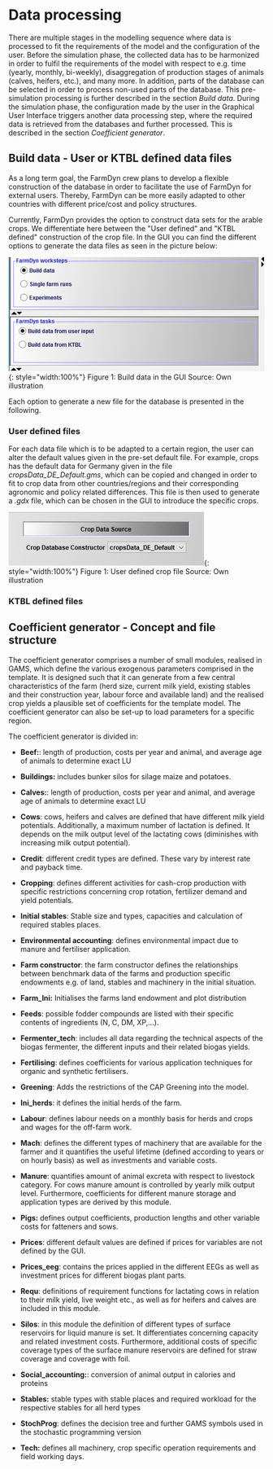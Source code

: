 # Data processing

There are multiple stages in the modelling sequence where data is processed to fit
the requirements of the model and the configuration of the user. Before the simulation phase, the collected data has to be harmonized in order to fulfil the requirements
of the model with respect to e.g. time (yearly, monthly, bi-weekly), disaggregation
of production stages of animals (calves, heifers, etc.), and many more. In addition,
parts of the database can be selected in order to process non-used parts of the database.
This pre-simulation processing is further described in the section *Build data*.
During the simulation phase, the configuration made by the user in the Graphical
User Interface triggers another data processing step, where the required data is
retrieved from the databases and further processed. This is described in the section
*Coefficient generator*.

## Build data - User or KTBL defined data files

As a long term goal, the FarmDyn crew plans to develop a flexible construction
of the database in order to facilitate the use of FarmDyn for external users. Thereby,
FarmDyn can be more easily adapted to other countries with different price/cost and policy
structures.

Currently, FarmDyn provides the option to construct data sets for the arable crops.
We differentiate here between the "User defined" and "KTBL defined" construction
of the crop file. In the GUI you can find the different options to generate
the data files as seen in the picture below:

![](../../media/Data/build_data.PNG){: style="width:100%"}
Figure 1: Build data in the GUI
Source: Own illustration

Each option to generate a new file for the database is presented in the following.

### User defined files

For each data file which is to be adapted to a certain region, the user can alter the default values given in the pre-set default file. For example, crops has the default data for Germany given in the file *cropsData_DE_Default.gms*, which can be copied and changed in order to fit to crop data from other countries/regions and their corresponding agronomic and policy related differences. This file is then used to generate a *.gdx* file, which can be chosen in the GUI to introduce the specific crops.

![](../../media/Data/Data_User.PNG){: style="width:100%"}
Figure 1: User defined crop file
Source: Own illustration


### KTBL defined files


## Coefficient generator - Concept and file structure

The coefficient generator comprises a number of small modules, realised in GAMS, which define the various exogenous parameters comprised in the template. It is designed such that it can generate from a few central characteristics of the farm (herd size, current milk yield, existing stables and their construction year, labour force and available land) and the realised crop yields a plausible set of coefficients for the
template model. The coefficient generator can also be set-up to load
parameters for a specific region.

The coefficient generator is divided in:

-   **Beef:**: length of production, costs per year and animal,
    and average age of animals to determine exact LU

-   **Buildings:** includes bunker silos for silage maize and
    potatoes.

-   **Calves:**: length of production, costs per year and animal,
    and average age of animals to determine exact LU

-   **Cows**: cows, heifers and calves are defined that have different
    milk yield potentials. Additionally, a maximum number of lactation
    is defined. It depends on the milk output level of the lactating
    cows (diminishes with increasing milk output potential).

-   **Credit**: different credit types are defined. These vary by
    interest rate and payback time.

-   **Cropping**: defines different activities for cash-crop production
    with specific restrictions concerning crop rotation, fertilizer
    demand and yield potentials.

-   **Initial stables**: Stable size and types, capacities and calculation
    of required stables places.

-   **Environmental accounting**: defines environmental impact due to
    manure and fertiliser application.

-   **Farm constructor**: the farm constructor defines the relationships
    between benchmark data of the farms and production specific
    endowments e.g. of land, stables and machinery in the initial
    situation.

-   **Farm\_Ini:** Initialises the farms land endowment and plot
    distribution

-   **Feeds**: possible fodder compounds are listed with their specific
    contents of ingredients (N, C, DM, XP,\...).

-   **Fermenter\_tech**: includes all data regarding the technical
    aspects of the biogas fermenter, the different inputs and their
    related biogas yields.

-   **Fertilising**: defines coefficients for various application
    techniques for organic and synthetic fertilisers.

-   **Greening**: Adds the restrictions of the CAP
    Greening into the model.

-   **Ini\_herds**: it defines the initial herds of the farm.

-   **Labour**: defines labour needs on a monthly basis for herds and
    crops and wages for the off-farm work.

-   **Mach**: defines the different types of machinery that are
    available for the farmer and it quantifies the useful lifetime
    (defined according to years or on hourly basis) as well as
    investments and variable costs.

-   **Manure**: quantifies amount of animal excreta with respect to
    livestock category. For cows manure amount is controlled by yearly
    milk output level. Furthermore, coefficients for different manure
    storage and application types are derived by this module.

-   **Pigs:** defines output coefficients, production lengths and other
    variable costs for fatteners and sows.

-   **Prices**: different default values are defined if prices for
    variables are not defined by the GUI.

-   **Prices\_eeg**: contains the prices applied in the different EEGs
    as well as investment prices for different biogas plant parts.

-   **Requ**: definitions of requirement functions for lactating cows in
    relation to their milk yield, live weight etc., as well as for
    heifers and calves are included in this module.

-   **Silos**: in this module the definition of different types of
    surface reservoirs for liquid manure is set. It differentiates
    concerning capacity and related investment costs. Furthermore,
    additional costs of specific coverage types of the surface manure
    reservoirs are defined for straw coverage and coverage with foil.

-   **Social_accounting:**: conversion of animal output in calories and proteins

-   **Stables:** stable types with stable places and required workload
    for the respective stables for all herd types

-   **StochProg**: defines the decision tree and further GAMS symbols
    used in the stochastic programming version

-   **Tech:** defines all machinery, crop specific operation
    requirements and field working days.
